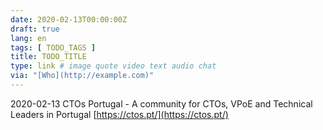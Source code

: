 ```yaml
---
date: 2020-02-13T00:00:00Z
draft: true
lang: en
tags: [ TODO_TAGS ]
title: TODO_TITLE
type: link # image quote video text audio chat
via: "[Who](http://example.com)"
---
```



2020-02-13 CTOs Portugal - A community for CTOs, VPoE and Technical Leaders in Portugal
[https://ctos.pt/](https://ctos.pt/)

